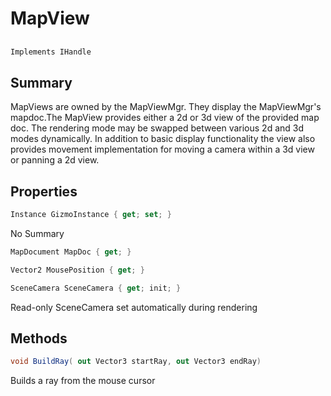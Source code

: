 # MapView

## 
```c#
Implements IHandle
```

## Summary

MapViews are owned by the MapViewMgr. They display the MapViewMgr's mapdoc.The MapView provides either a 2d or 3d view of the provided map doc. The rendering mode
may be swapped between various 2d and 3d modes dynamically. In addition to basic display
functionality the view also provides movement implementation for moving a camera within a 3d view
or panning a 2d view.
## Properties

```c#
Instance GizmoInstance { get; set; } 
```
No Summary
```c#
MapDocument MapDoc { get; } 
```

```c#
Vector2 MousePosition { get; } 
```

```c#
SceneCamera SceneCamera { get; init; } 
```
Read-only SceneCamera set automatically during rendering
## Methods

```c#
void BuildRay( out Vector3 startRay, out Vector3 endRay) 
```
Builds a ray from the mouse cursor
